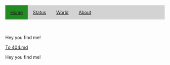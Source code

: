 <!--<link rel="stylesheet" type="text/css" href="stylesheets/style.css">-->
<style>
  li a:hover {
    background-color: LightSlateGrey;
  }
</style>


<nav>
  <ul style="list-style-type: none; margin: 0; padding: 0; background-color: LightGrey; overflow: hidden;">
    <li style="display: block; float: left; text-align: center; padding: 14px 16px; background-color: ForestGreen;"><a href="https://mananoy.github.io">Home</a></li>
    <li style="display: block; float: left; text-align: center; padding: 14px 16px;" onmouseover="background-color: LightSlateGrey"><a href="https://mananoy.github.io/pages/404">Status</a></li>
    <li style="display: block; float: left; text-align: center; padding: 14px 16px;" onmouseover="background-color: LightSlateGrey"><a href="https://mananoy.github.io/pages/404">World</a></li>
    <li style="display: block; float: left; text-align: center; padding: 14px 16px;" onmouseover="background-color: LightSlateGrey"><a href="https://mananoy.github.io/pages/404">About</a></li>
  </ul>
</nav>

<br/>
<br/>

<p title="Oh~ You even hover on me~~"> Hey you find me! </p>

[To 404.md](https://mananoy.github.io/pages/404)

<p title="Oh~ You even hover on me~~"> Hey you find me! </p>


